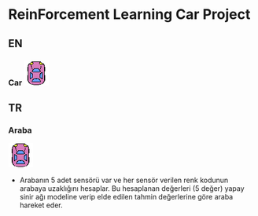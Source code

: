 # ReinForcement Learning Car Project

## EN

### Car ![Center](https://github.com/mkemalgokce/CarProject/blob/master/Assets/mycar.bmp)




## TR

### Araba 

   ![Center](https://github.com/mkemalgokce/CarProject/blob/master/Assets/mycar.bmp)
- Arabanın 5 adet sensörü var ve her sensör verilen renk kodunun arabaya uzaklığını hesaplar. Bu hesaplanan değerleri (5 değer) yapay sinir ağı modeline verip elde edilen tahmin değerlerine göre araba hareket eder.


